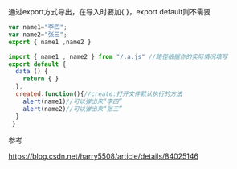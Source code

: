 通过export方式导出，在导入时要加{ }，export default则不需要

```js
var name1="李四";
var name2="张三";
export { name1 ,name2 }
```

```js
import { name1 , name2 } from "/.a.js" //路径根据你的实际情况填写
export default {
  data () {
    return { }
  },
  created:function(){//create:打开文件默认执行的方法
    alert(name1)//可以弹出来“李四”
    alert(name2)//可以弹出来“张三”
  }
 }
```


参考

https://blog.csdn.net/harry5508/article/details/84025146